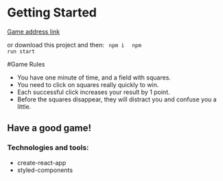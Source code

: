 # Getting Started

[Game address link](https://stsqgame.netlify.app/)

or download this project and then: <code> npm i </code> <code> npm run start </code>

#Game Rules

- You have one minute of time, and a field with squares.
- You need to click on squares really quickly to win.
- Each successful click increases your result by 1 point. 
- Before the squares disappear, they will distract you and confuse you a little.

## Have a good game!

### Technologies and tools:
- create-react-app
- styled-components